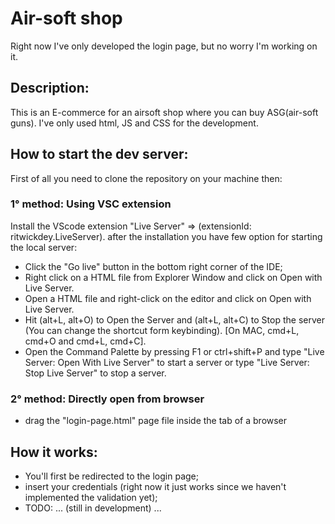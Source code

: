 # Air-soft shop

Right now I've only developed the login page, but no worry I'm working on it.

## Description:

This is an E-commerce for an airsoft shop where you can buy ASG(air-soft guns).
I've only used html, JS and CSS for the development.

## How to start the dev server:

First of all you need to clone the repository on your machine then:

### 1° method: Using VSC extension

Install the VScode extension "Live Server" => (extensionId: ritwickdey.LiveServer).
after the installation you have few option for starting the local server:

- Click the "Go live" button in the bottom right corner of the IDE;
- Right click on a HTML file from Explorer Window and click on Open with Live Server.
- Open a HTML file and right-click on the editor and click on Open with Live Server.
- Hit (alt+L, alt+O) to Open the Server and (alt+L, alt+C) to Stop the server (You can change the shortcut form keybinding). [On MAC, cmd+L, cmd+O and cmd+L, cmd+C].
- Open the Command Palette by pressing F1 or ctrl+shift+P and type "Live Server: Open With Live Server" to start a server or type "Live Server: Stop Live Server" to stop a server.

### 2° method: Directly open from browser

- drag the "login-page.html" page file inside the tab of a browser

## How it works:

- You'll first be redirected to the login page;
- insert your credentials (right now it just works since we haven't implemented the validation yet);
- TODO: ... (still in development) ...
